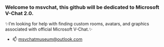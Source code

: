 ### Welcome to msvchat, this github will be dedicated to Microsoft V-Chat 2.0.
✨I’m looking for help with finding custom rooms, avatars, and graphics associated with official Microsoft V-Chat.✨
- 📫 <a>msvchatmuseum@outlook.com</a>
